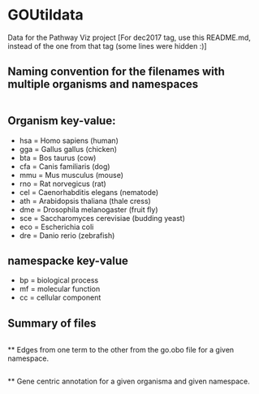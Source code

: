 # GOUtildata
Data for the Pathway Viz project
[For dec2017 tag, use this README.md, instead of the one from that tag (some lines were hidden :)]
## Naming convention for the filenames with multiple organisms and namespaces
```<filetype>.<organism>.<namespace>.txt
```
## Organism key-value:
* hsa = Homo sapiens (human)
* gga = Gallus gallus (chicken)
* bta = Bos taurus (cow)
* cfa = Canis familiaris (dog)
* mmu = Mus musculus (mouse)
* rno = Rat norvegicus (rat)
* cel = Caenorhabditis elegans (nematode)
* ath = Arabidopsis thaliana (thale cress)
* dme = Drosophila melanogaster (fruit fly)
* sce = Saccharomyces cerevisiae (budding yeast)
* eco = Escherichia coli
* dre = Danio rerio (zebrafish)

## namespacke key-value
* bp = biological process
* mf = molecular function
* cc = cellular component

## Summary of files

```edgelist.<namespace>.txt
```
** Edges from one term to the other from the go.obo file for a given namespace.

```ann.<organism>.<namespace>.txt
```
** Gene centric annotation for a given organisma and given namespace.


